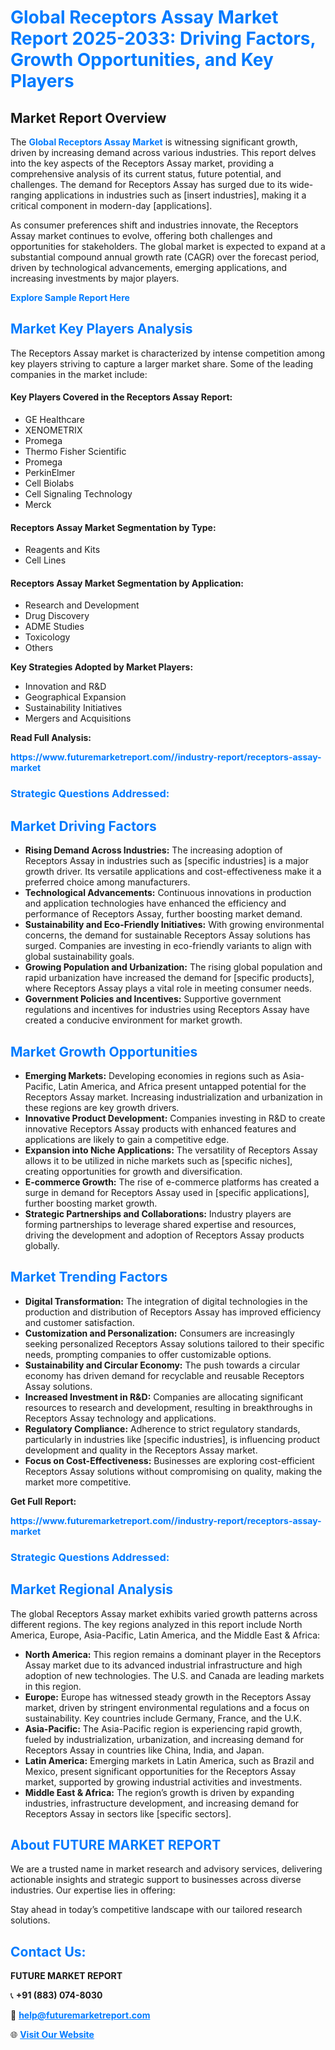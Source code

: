 <h1 style="color: #007BFF;">Global Receptors Assay Market Report 2025-2033: Driving Factors, Growth Opportunities, and Key Players</h1>

<section id="overview">
<h2>Market Report Overview</h2>
<p>The <a href="https://www.futuremarketreport.com//industry-report/receptors-assay-market" style="color: #007BFF; text-decoration: none;"><strong>Global Receptors Assay Market</strong></a> is witnessing significant growth, driven by increasing demand across various industries. This report delves into the key aspects of the Receptors Assay market, providing a comprehensive analysis of its current status, future potential, and challenges. The demand for Receptors Assay has surged due to its wide-ranging applications in industries such as [insert industries], making it a critical component in modern-day [applications].</p>
<p>As consumer preferences shift and industries innovate, the Receptors Assay market continues to evolve, offering both challenges and opportunities for stakeholders. The global market is expected to expand at a substantial compound annual growth rate (CAGR) over the forecast period, driven by technological advancements, emerging applications, and increasing investments by major players.</p>
</section>

<section id="overview">
<p><a href="https://www.futuremarketreport.com//request-sample/reportId=77267" style="color: #007BFF; text-decoration: none;"><strong>Explore Sample Report Here</strong></a></p>
</section>

<section id="key-players">
<h2 style="color: #007BFF;">Market Key Players Analysis</h2>
<p>The Receptors Assay market is characterized by intense competition among key players striving to capture a larger market share. Some of the leading companies in the market include:</p>
<h4>Key Players Covered in the Receptors Assay Report:</h4>
<ul><li>GE Healthcare</li><li>XENOMETRIX</li><li>Promega</li><li>Thermo Fisher Scientific</li><li>Promega</li><li>PerkinElmer</li><li>Cell Biolabs</li><li>Cell Signaling Technology</li><li>Merck</li></ul>
<h4>Receptors Assay Market Segmentation by Type:</h4>
<ul><li>Reagents and Kits</li><li>Cell Lines</li></ul>

<h4>Receptors Assay Market Segmentation by Application:</h4>
<ul><li>Research and Development</li><li>Drug Discovery</li><li>ADME Studies</li><li>Toxicology</li><li>Others</li></ul>
<p><strong>Key Strategies Adopted by Market Players:</strong></p>
<ul>
<li>Innovation and R&D</li>
<li>Geographical Expansion</li>
<li>Sustainability Initiatives</li>
<li>Mergers and Acquisitions</li>
</ul>
</section>

<section>
<p><strong>Read Full Analysis: </strong></p><a href="https://www.futuremarketreport.com//industry-report/receptors-assay-market" style="color: #007BFF; text-decoration: none;"><strong>https://www.futuremarketreport.com//industry-report/receptors-assay-market</strong></a>
<h3 style="color: #007BFF;">Strategic Questions Addressed:</h3>
</section>

<section id="driving-factors">
<h2 style="color: #007BFF;">Market Driving Factors</h2>
<ul>
<li><strong>Rising Demand Across Industries:</strong> The increasing adoption of Receptors Assay in industries such as [specific industries] is a major growth driver. Its versatile applications and cost-effectiveness make it a preferred choice among manufacturers.</li>
<li><strong>Technological Advancements:</strong> Continuous innovations in production and application technologies have enhanced the efficiency and performance of Receptors Assay, further boosting market demand.</li>
<li><strong>Sustainability and Eco-Friendly Initiatives:</strong> With growing environmental concerns, the demand for sustainable Receptors Assay solutions has surged. Companies are investing in eco-friendly variants to align with global sustainability goals.</li>
<li><strong>Growing Population and Urbanization:</strong> The rising global population and rapid urbanization have increased the demand for [specific products], where Receptors Assay plays a vital role in meeting consumer needs.</li>
<li><strong>Government Policies and Incentives:</strong> Supportive government regulations and incentives for industries using Receptors Assay have created a conducive environment for market growth.</li>
</ul>
</section>

<section id="growth-opportunities">
<h2 style="color: #007BFF;">Market Growth Opportunities</h2>
<ul>
<li><strong>Emerging Markets:</strong> Developing economies in regions such as Asia-Pacific, Latin America, and Africa present untapped potential for the Receptors Assay market. Increasing industrialization and urbanization in these regions are key growth drivers.</li>
<li><strong>Innovative Product Development:</strong> Companies investing in R&D to create innovative Receptors Assay products with enhanced features and applications are likely to gain a competitive edge.</li>
<li><strong>Expansion into Niche Applications:</strong> The versatility of Receptors Assay allows it to be utilized in niche markets such as [specific niches], creating opportunities for growth and diversification.</li>
<li><strong>E-commerce Growth:</strong> The rise of e-commerce platforms has created a surge in demand for Receptors Assay used in [specific applications], further boosting market growth.</li>
<li><strong>Strategic Partnerships and Collaborations:</strong> Industry players are forming partnerships to leverage shared expertise and resources, driving the development and adoption of Receptors Assay products globally.</li>
</ul>
</section>

<section id="trending-factors">
<h2 style="color: #007BFF;">Market Trending Factors</h2>
<ul>
<li><strong>Digital Transformation:</strong> The integration of digital technologies in the production and distribution of Receptors Assay has improved efficiency and customer satisfaction.</li>
<li><strong>Customization and Personalization:</strong> Consumers are increasingly seeking personalized Receptors Assay solutions tailored to their specific needs, prompting companies to offer customizable options.</li>
<li><strong>Sustainability and Circular Economy:</strong> The push towards a circular economy has driven demand for recyclable and reusable Receptors Assay solutions.</li>
<li><strong>Increased Investment in R&D:</strong> Companies are allocating significant resources to research and development, resulting in breakthroughs in Receptors Assay technology and applications.</li>
<li><strong>Regulatory Compliance:</strong> Adherence to strict regulatory standards, particularly in industries like [specific industries], is influencing product development and quality in the Receptors Assay market.</li>
<li><strong>Focus on Cost-Effectiveness:</strong> Businesses are exploring cost-efficient Receptors Assay solutions without compromising on quality, making the market more competitive.</li>
</ul>
</section>

<section>
<p><strong>Get Full Report: </strong></p><a href="https://www.futuremarketreport.com//industry-report/receptors-assay-market" style="color: #007BFF; text-decoration: none;"><strong>https://www.futuremarketreport.com//industry-report/receptors-assay-market</strong></a>
<h3 style="color: #007BFF;">Strategic Questions Addressed:</h3>
</section>


<section id="regional-analysis">
<h2 style="color: #007BFF;">Market Regional Analysis</h2>
<p>The global Receptors Assay market exhibits varied growth patterns across different regions. The key regions analyzed in this report include North America, Europe, Asia-Pacific, Latin America, and the Middle East & Africa:</p>
<ul>
<li><strong>North America:</strong> This region remains a dominant player in the Receptors Assay market due to its advanced industrial infrastructure and high adoption of new technologies. The U.S. and Canada are leading markets in this region.</li>
<li><strong>Europe:</strong> Europe has witnessed steady growth in the Receptors Assay market, driven by stringent environmental regulations and a focus on sustainability. Key countries include Germany, France, and the U.K.</li>
<li><strong>Asia-Pacific:</strong> The Asia-Pacific region is experiencing rapid growth, fueled by industrialization, urbanization, and increasing demand for Receptors Assay in countries like China, India, and Japan.</li>
<li><strong>Latin America:</strong> Emerging markets in Latin America, such as Brazil and Mexico, present significant opportunities for the Receptors Assay market, supported by growing industrial activities and investments.</li>
<li><strong>Middle East & Africa:</strong> The region’s growth is driven by expanding industries, infrastructure development, and increasing demand for Receptors Assay in sectors like [specific sectors].</li>
</ul>
</section>

<footer>
<h2 style="color: #007BFF;">About FUTURE MARKET REPORT</h2>
<p>We are a trusted name in market research and advisory services, delivering actionable insights and strategic support to businesses across diverse industries. Our expertise lies in offering:</p>

<p>Stay ahead in today’s competitive landscape with our tailored research solutions.</p>

<h2 style="color: #007BFF;">Contact Us:</h2>
<p><strong>FUTURE MARKET REPORT</strong></p>
<p>📞 <strong>+91 (883) 074-8030</strong></p>
<p>📧 <strong><a href="mailto:help@futuremarketreport.com" style="color: #007BFF;">help@futuremarketreport.com</a></strong></p>
<p>🌐 <strong><a href="https://www.futuremarketreport.com/" style="color: #007BFF;">Visit Our Website</a></strong></p>
</footer>